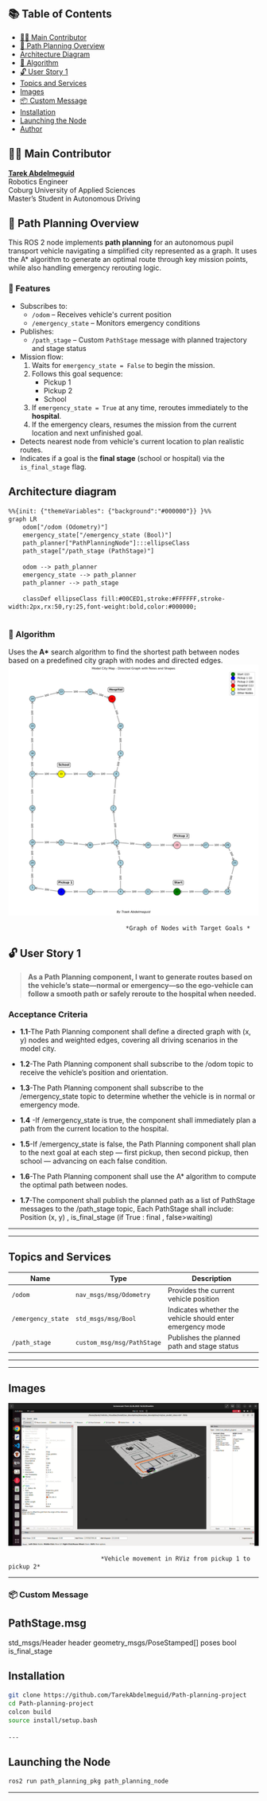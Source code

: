 ## 📚 Table of Contents

- [👨‍💻 Main Contributor](#-main-contributor)
- [🚗 Path Planning Overview](#-path-planning-overview)
- [Architecture Diagram](#architecture-diagram)
- [🧠 Algorithm](#-algorithm)
- [🔓 User Story 1](#-user-story-1)
- [Topics and Services](#topics-and-services)
- [Images](#images)
- [📦 Custom Message](#-custom-message)
- [Installation](#installation)
- [Launching the Node](#launching-the-node)
- [Author](#author)


## 👨‍💻 Main Contributor

**[Tarek Abdelmeguid](https://github.com/TarekAbdelmeguid)**  
Robotics Engineer  
Coburg University of Applied Sciences  
Master’s Student in Autonomous Driving


## 🚗 Path Planning Overview

This ROS 2 node implements **path planning** for an autonomous pupil transport vehicle navigating a simplified city represented as a graph. It uses the A* algorithm to generate an optimal route through key mission points, while also handling emergency rerouting logic.

### 📌 Features

- Subscribes to:
  - `/odom` – Receives vehicle's current position
  - `/emergency_state` – Monitors emergency conditions
- Publishes:
  - `/path_stage` – Custom `PathStage` message with planned trajectory and stage status
- Mission flow:
  1. Waits for `emergency_state = False` to begin the mission.
  2. Follows this goal sequence:
     - Pickup 1
     - Pickup 2
     - School
  3. If `emergency_state = True` at any time, reroutes immediately to the **hospital**.
  4. If the emergency clears, resumes the mission from the current location and next unfinished goal.
- Detects nearest node from vehicle's current location to plan realistic routes.
- Indicates if a goal is the **final stage** (school or hospital) via the `is_final_stage` flag.



## Architecture diagram


```mermaid
%%{init: {"themeVariables": {"background":"#000000"}} }%%
graph LR
    odom["/odom (Odometry)"]
    emergency_state["/emergency_state (Bool)"]
    path_planner["PathPlanningNode"]:::ellipseClass
    path_stage["/path_stage (PathStage)"]

    odom --> path_planner
    emergency_state --> path_planner
    path_planner --> path_stage

    classDef ellipseClass fill:#00CED1,stroke:#FFFFFF,stroke-width:2px,rx:50,ry:25,font-weight:bold,color:#000000;


```
### 🧠 Algorithm

Uses the **A\*** search algorithm to find the shortest path between nodes based on a predefined city graph with nodes and directed edges.
![Vehicle movement in RViz](path_planning_pkg/visualization/modellstadt_colored_graph_with_labels_0.png)
      
                                     *Graph of Nodes with Target Goals *

## 🔓 **User Story 1**

> **As a Path Planning component, I want to generate routes based on the vehicle’s state—normal or emergency—so the ego-vehicle can follow a smooth path or safely reroute to the hospital when needed.**


### Acceptance Criteria
- **1.1**-The Path Planning component shall define a directed graph with (x, y) nodes and weighted edges, covering all driving scenarios in the model city.

- **1.2**-The Path Planning component shall subscribe to the /odom topic to receive the vehicle’s position and orientation.
  
- **1.3**-The Path Planning component shall subscribe to the /emergency_state topic to determine whether the vehicle is in normal or emergency mode.

- **1.4** -If /emergency_state is true, the component shall immediately plan a path from the current location to the hospital.

- **1.5**-If /emergency_state is false, the Path Planning component shall plan to the next goal at each step — first pickup, then second pickup, then school — advancing on each false condition.
  
- **1.6**-The Path Planning component shall use the A* algorithm to compute the optimal path between nodes.

- **1.7**-The component shall publish the planned path as a list of PathStage messages to the /path_stage topic, Each PathStage shall include:
Position (x, y) ,
is_final_stage (if True : final , false>waiting)

---



---

## Topics and Services

| Name               | Type                            | Description                                                |
|--------------------|---------------------------------|------------------------------------------------------------|
| `/odom`            | `nav_msgs/msg/Odometry`         | Provides the current vehicle position                      |
| `/emergency_state` | `std_msgs/msg/Bool`             | Indicates whether the vehicle should enter emergency mode  |
| `/path_stage`      | `custom_msg/msg/PathStage`      | Publishes the planned path and stage status                |

---
---

## Images


![Vehicle movement in RViz](path_planning_pkg/images/rviz_0.png)
  
                              *Vehicle movement in RViz from pickup 1 to  pickup 2*

---

### 📦 Custom Message
PathStage.msg
-------------
std_msgs/Header header
geometry_msgs/PoseStamped[] poses
bool is_final_stage



## Installation

```bash
git clone https://github.com/TarekAbdelmeguid/Path-planning-project
cd Path-planning-project
colcon build
source install/setup.bash

---
```
## Launching the Node

```bash
ros2 run path_planning_pkg path_planning_node
```

---
